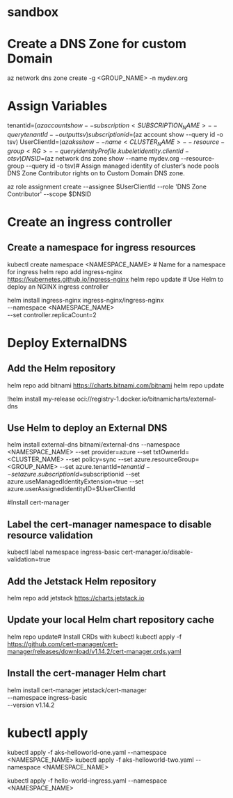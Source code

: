 # sandbox

# Create a DNS Zone for custom Domain
az network dns zone create -g <GROUP_NAME> -n mydev.org


# Assign Variables
tenantid=$(az account show --subscription <SUBSCRIPTION_NAME> --query tenantId --output tsv)
subscriptionid=$(az account show --query id -o tsv)
UserClientId=$(az aks show --name <CLUSTER_NAME> --resource-group <RG> --query identityProfile.kubeletidentity.clientId -o tsv)
DNSID=$(az network dns zone show --name mydev.org --resource-group <RG> --query id -o tsv)# Assign managed identity of cluster’s node pools DNS Zone Contributor rights on to Custom Domain DNS zone.

az role assignment create --assignee $UserClientId --role 'DNS Zone Contributor' --scope $DNSID

# Create an ingress controller
## Create a namespace for ingress resources
kubectl create namespace <NAMESPACE_NAME>  # Name for a namespace for ingress
helm repo add ingress-nginx https://kubernetes.github.io/ingress-nginx
helm repo update # Use Helm to deploy an NGINX ingress controller

helm install ingress-nginx ingress-nginx/ingress-nginx \
    --namespace <NAMESPACE_NAME> \
    --set controller.replicaCount=2

# Deploy ExternalDNS
## Add the Helm repository
helm repo add bitnami https://charts.bitnami.com/bitnami
helm repo update

!helm install my-release oci://registry-1.docker.io/bitnamicharts/external-dns

## Use Helm to deploy an External DNS
helm install external-dns bitnami/external-dns --namespace <NAMESPACE_NAME> --set provider=azure --set txtOwnerId=<CLUSTER_NAME> --set policy=sync --set azure.resourceGroup=<GROUP_NAME> --set azure.tenantId=$tenantid --set azure.subscriptionId=$subscriptionid --set azure.useManagedIdentityExtension=true --set azure.userAssignedIdentityID=$UserClientId


#Install cert-manager
## Label the cert-manager namespace to disable resource validation
kubectl label namespace ingress-basic cert-manager.io/disable-validation=true
## Add the Jetstack Helm repository
helm repo add jetstack https://charts.jetstack.io
## Update your local Helm chart repository cache
helm repo update# Install CRDs with kubectl
kubectl apply -f https://github.com/cert-manager/cert-manager/releases/download/v1.14.2/cert-manager.crds.yaml

## Install the cert-manager Helm chart
helm install cert-manager jetstack/cert-manager \
  --namespace ingress-basic \
  --version v1.14.2

# kubectl apply 

kubectl apply -f aks-helloworld-one.yaml --namespace <NAMESPACE_NAME>
kubectl apply -f aks-helloworld-two.yaml --namespace <NAMESPACE_NAME>

kubectl apply -f hello-world-ingress.yaml --namespace <NAMESPACE_NAME>
